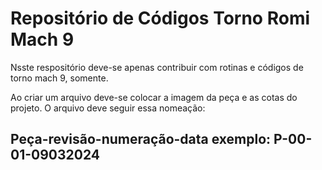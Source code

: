 <h1>Repositório de Códigos Torno Romi Mach 9</h1>
<p>Nsste respositório deve-se apenas contribuir com rotinas e códigos de torno mach 9, somente.</p>
<p>Ao criar um arquivo deve-se colocar a imagem da peça e as cotas do projeto. O arquivo deve seguir essa nomeação:</p>
<h2>Peça-revisão-numeração-data exemplo: P-00-01-09032024</h2>
